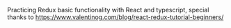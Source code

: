 Practicing Redux basic functionality with React and typescript, special thanks to https://www.valentinog.com/blog/react-redux-tutorial-beginners/